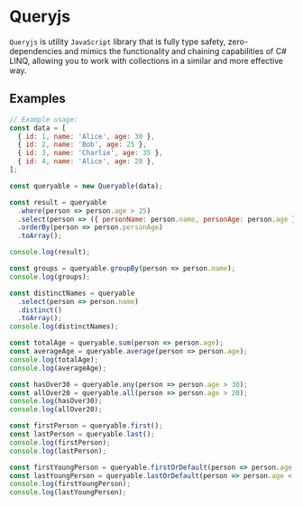 # Queryjs

`Queryjs` is utility `JavaScript` library that is fully type safety, zero-dependencies and mimics the functionality and chaining capabilities of C# LINQ, allowing you to work with collections in a similar and more effective way.

## Examples

```js
// Example usage:
const data = [
  { id: 1, name: 'Alice', age: 30 },
  { id: 2, name: 'Bob', age: 25 },
  { id: 3, name: 'Charlie', age: 35 },
  { id: 4, name: 'Alice', age: 28 },
];

const queryable = new Queryable(data);

const result = queryable
  .where(person => person.age > 25)
  .select(person => ({ personName: person.name, personAge: person.age }))
  .orderBy(person => person.personAge)
  .toArray();

console.log(result);

const groups = queryable.groupBy(person => person.name);
console.log(groups);

const distinctNames = queryable
  .select(person => person.name)
  .distinct()
  .toArray();
console.log(distinctNames);

const totalAge = queryable.sum(person => person.age);
const averageAge = queryable.average(person => person.age);
console.log(totalAge);
console.log(averageAge);

const hasOver30 = queryable.any(person => person.age > 30);
const allOver20 = queryable.all(person => person.age > 20);
console.log(hasOver30);
console.log(allOver20);

const firstPerson = queryable.first();
const lastPerson = queryable.last();
console.log(firstPerson);
console.log(lastPerson);

const firstYoungPerson = queryable.firstOrDefault(person => person.age < 20, { id: 0, name: 'Default', age: 0 });
const lastYoungPerson = queryable.lastOrDefault(person => person.age < 20, { id: 0, name: 'Default', age: 0 });
console.log(firstYoungPerson);
console.log(lastYoungPerson);
```